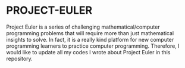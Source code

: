 # PROJECT-EULER
Project Euler is a series of challenging mathematical/computer programming problems that will require more than just mathematical insights to solve. 
In fact, it is a really kind platform for new computer programming learners to practice computer programming.
Therefore, I would like to update all my codes I wrote about Project Euler in this repository.
